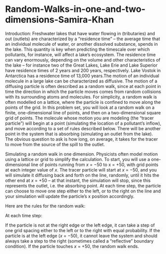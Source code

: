 # Random-Walks-in-one-and-two-dimensions-Samira-Khan
Introduction:
Freshwater lakes that have water flowing in (tributaries) and out (outlets) are characterized by a “residence time” – the average time that an individual molecule of water, or another dissolved substance, spends in the lake. This quantity is key when predicting the timescale over which pollutants, for instance, will affect a lake’s ecosystem. The residence time can vary enormously, depending on the volume and other characteristics of the lake – for instance two of the Great Lakes, Lake Erie and Lake Superior have residence times of 2 years and 200 years, respectively. Lake Vostok in Antarctica has a residence time of 13,000 years.The motion of an individual molecule in a large lake can be characterized as diffusive. The motion of a diffusing particle is often described as a random walk, since at each point in time the direction in which the particle moves comes from random collisions with its surrounding atoms and molecules. For simplicity, a random walk is often modelled on a lattice, where the particle is confined to move along the points of the grid. In this problem set, you will look at a random walk on a finite, one-dimensional line of points, and then on a two-dimensional square grid of points. The molecule whose motion you are modeling (the “tracer particle”) will begin at a point (simulating the location of a pollutant’s inflow), and move according to a set of rules described below. There will be another point in the system that is absorbing (simulating an outlet from the lake). The obvious question to ask is how long, on average, it takes for the tracer to move from the source of the spill to the outlet.

Simulating a random walk in one dimension.
Physicists often model motion using a lattice or grid to simplify the calculation. To start, you will use a one-dimensional line of points running from $x$ = −50 to x = +50, with grid points at each integer value of $x$. The tracer particle will start at $x$ = −50, and you will simulate it diffusing back and forth on the line, randomly, until it hits the other end at $x$ = +50 – at that instant, the simulation will stop, since this represents the outlet, i.e. the absorbing point. At each time step, the particle can choose to move one step either to the left, or to the right on the line and your simulation will update the particle’s x position accordingly.

Here are the rules for the random walk:

At each time step:

If the particle is not at the right edge or the left edge, it can take a step of one grid spacing either to the left or to the right with equal probability.
If the particle is at the left edge ($x$ = −50), it cannot leave the system and should always take a step to the right (sometimes called a “reflective” boundary condition).
If the particle touches $x$ = +50, the random walk ends.
